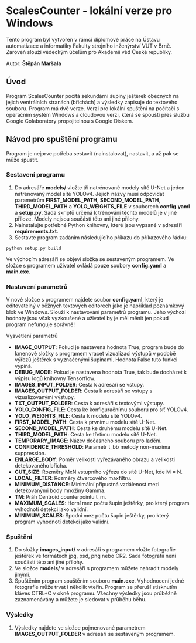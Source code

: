 # **ScalesCounter** - lokální verze pro Windows
Tento program byl vytvořen v rámci diplomové práce na Ústavu automatizace a informatiky Fakulty strojního inženýrství VUT v Brně. Zároveň slouží vědeckým účelům pro Akademii věd České republiky.

Autor: **Štěpán Maršala**

## Úvod
Program ScalesCounter počítá sekundární šupiny ještěrek obecných na jejich ventrálních stranách (břichách) a výsledky zapisuje do textového souboru. Program má dvě verze. Verzi pro lokální spuštění na počítači s operačním systém Windows a cloudovou verzi, která se spouští přes službu Google Colaboratory propojitelnou s Google Diskem.

## Návod pro spuštění programu
Program je nejprve potřeba sestavit (nainstalovat), nastavit, a až pak se může spustit.

### Sestavení programu
1.   Do adresáře **models/** vložte tři natrénované modely sítě U-Net a jeden natrénovaný model sítě YOLOv4. Jejich názvy musí odpovídat parametrům **FIRST_MODEL_PATH**, **SECOND_MODEL_PATH**, **THIRD_MODEL_PATH** a **YOLO_WEIGHTS_FILE** v souborech **config.yaml** a **setup.py**. Sada skriptů určená k trénování těchto modelů je v jiné příloze. Modely nejsou součástí této ani jiné přílohy.
2. Nainstalujte potřebné Python knihovny, které jsou vypsané v adresáři **requirements.txt**.
3. Sestavte program zadáním následujícího příkazu do příkazového řádku:
```console
python setup.py build
```
Ve výchozím adresáři se objeví složka se sestaveným programem. Ve složce s programem uživatel ovládá pouze soubory **config.yaml** a **main.exe**.

### Nastavení parametrů
V nové složce s programem najdete soubor **config.yaml**, který je editovatelný v běžných textových editorech jako je například poznámkový blok ve Windows. Slouží k nastavování parametrů programu. Jeho výchozí hodnoty jsou však vyzkoušené a uživatel by je měl měnit jen pokud program nefunguje správně!

Vysvětlení parametrů
- **IMAGE_OUTPUT**:  Pokud je nastavena hodnota True, program bude do kmenové složky s programem vracet vizualizaci výstupů v podobě výřezů ještěrek s vyznačenými šupinami. Hodnota False tuto funkci vypíná.
- **DEBUG_MODE**: Pokud je nastavena hodnota True, tak bude docházet k výpisu logů knihovny Tensorflow.
- **IMAGES_INPUT_FOLDER**: Cesta k adresáři se vstupy.  
- **IMAGES_OUTPUT_FOLDER**: Cesta k adresáři se vstupy s vizualizovanými výstupy. 
- **TXT_OUTPUT_FOLDER**: Cesta k adresáři s textovými výstupy.
- **YOLO_CONFIG_FILE**: Cesta ke konfiguračnímu souboru pro síť YOLOv4.
- **YOLO_WEIGHTS_FILE**: Cesta k modelu sítě YOLOv4.
- **FIRST_MODEL_PATH**: Cesta k prvnímu modelu sítě U-Net.
- **SECOND_MODEL_PATH**: Cesta ke druhému modelu sítě U-Net.
- **THIRD_MODEL_PATH**: Cesta ke třetímu modelu sítě U-Net.
- **TEMPORARY_IMAGE**: Název dočasného souboru pro ladění.
- **CONFIDENCE_THRESHOLD**: Parametr t_bb metody non-maxima suppression.
- **ENLARGE_BODY**: Poměr velikosti vyřezávaného obrazu a velikosti detekovaného břicha.
- **CUT_SIZE**: Rozměry MxN vstupního výřezu do sítě U-Net, kde M = N.
- **LOCAL_FILTER**: Rozměry čtvercového maxfiltru.
- **MINIMUM_DISTANCE**: Minimální přípustná vzdálenost mezi detekovanými body množiny Gamma.
- **TM**: Práh Centroid counterpointu t_m.
- **MAXIMUM_SCALES**: Horní mez počtu šupin ještěrky, pro který program vyhodnotí detekci jako validní.
- **MINIMUM_SCALES**: Spodní mez počtu šupin ještěrky, pro který program vyhodnotí detekci jako validní.

### Spuštění
1.   Do složky **images_input/** v adresáři s programem vložte fotografie ještěrek ve formátech jpg, psd, png nebo CR2. Sada fotografií není součástí této ani jiné přílohy.
2.   Ve složce **models/** v adresáři s programem můžete nahradit modely jinými.
3.   Spuštěním program spuštěním souboru **main.exe**. Vyhodnocení jedné fotografie může trvat i několik vteřin. Program se přeruší stisknutím kláves CTRL+C v okně programu. Všechny výsledky jsou průběžně zaznamenávány a můžete je sledovat v průběhu běhu.

### Výsledky
1.   Výsledky najdete ve složce pojmenované parametrem **IMAGES_OUTPUT_FOLDER** v adresáři se sestaveným programem.
